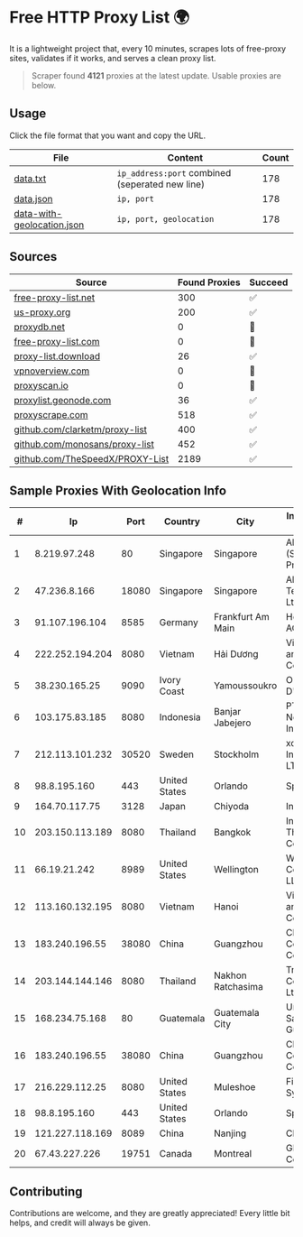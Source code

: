 
# Free HTTP Proxy List 🌍

It is a lightweight project that, every 10 minutes, scrapes lots of free-proxy sites, validates if it works, and serves a clean proxy list.


> Scraper found **4121** proxies at the latest update. Usable proxies are below.

## Usage

Click the file format that you want and copy the URL.


|File|Content|Count|
|----|-------|-----|
|[data.txt](https://raw.githubusercontent.com/themiralay/Proxy-List-World/master/data.txt)|`ip_address:port` combined (seperated new line)|178|
|[data.json](https://raw.githubusercontent.com/themiralay/Proxy-List-World/master/data.json)|`ip, port`|178|
|[data-with-geolocation.json](https://raw.githubusercontent.com/themiralay/Proxy-List-World/master/data-with-geolocation.json)|`ip, port, geolocation`|178|

## Sources

|Source|Found Proxies|Succeed|
|------|-------------|-------|
|[free-proxy-list.net](https://free-proxy-list.net)|300|✅|
|[us-proxy.org](https://www.us-proxy.org)|200|✅|
|[proxydb.net](http://proxydb.net)|0|🚫|
|[free-proxy-list.com](https://free-proxy-list.com/?page=&port=&type%5B%5D=http&type%5B%5D=https&up_time=0&search=Search)|0|🚫|
|[proxy-list.download](https://www.proxy-list.download/HTTP)|26|✅|
|[vpnoverview.com](https://vpnoverview.com/privacy/anonymous-browsing/free-proxy-servers)|0|🚫|
|[proxyscan.io](https://www.proxyscan.io)|0|🚫|
|[proxylist.geonode.com](https://proxylist.geonode.com/api/proxy-list?limit=300&page=1&sort_by=lastChecked&sort_type=desc&protocols=http,https)|36|✅|
|[proxyscrape.com](https://api.proxyscrape.com/v2/?request=displayproxies&protocol=http&timeout=10000&country=all&ssl=all&anonymity=all)|518|✅|
|[github.com/clarketm/proxy-list](https://raw.githubusercontent.com/clarketm/proxy-list/master/proxy-list-raw.txt)|400|✅|
|[github.com/monosans/proxy-list](https://raw.githubusercontent.com/monosans/proxy-list/main/proxies/http.txt)|452|✅|
|[github.com/TheSpeedX/PROXY-List](https://raw.githubusercontent.com/TheSpeedX/PROXY-List/master/http.txt)|2189|✅|


## Sample Proxies With Geolocation Info

|#|Ip|Port|Country|City|Internet Service Provider|
|-|--|----|-------|----|-------------------------|
|1|8.219.97.248|80|Singapore|Singapore|Alibaba Cloud (Singapore) Private Limited|
|2|47.236.8.166|18080|Singapore|Singapore|Alibaba (US) Technology Co., Ltd.|
|3|91.107.196.104|8585|Germany|Frankfurt Am Main|Hetzner Online AG|
|4|222.252.194.204|8080|Vietnam|Hải Dương|VietNam Post and Telecom Corporation|
|5|38.230.165.25|9090|Ivory Coast|Yamoussoukro|ORANGE COTE D'IVOIRE|
|6|103.175.83.185|8080|Indonesia|Banjar Jabejero|PT. Jinom Network Indonesia|
|7|212.113.101.232|30520|Sweden|Stockholm|xorek.cloud International LTD|
|8|98.8.195.160|443|United States|Orlando|Spectrum|
|9|164.70.117.75|3128|Japan|Chiyoda|InfoSphere|
|10|203.150.113.189|8080|Thailand|Bangkok|Internet Thailand Company Ltd.|
|11|66.19.21.242|8989|United States|Wellington|Windstream Communications LLC|
|12|113.160.132.195|8080|Vietnam|Hanoi|VietNam Post and Telecom Corporation|
|13|183.240.196.55|38080|China|Guangzhou|China Mobile Communications Corporation|
|14|203.144.144.146|8080|Thailand|Nakhon Ratchasima|True Internet Corporation CO. Ltd.|
|15|168.234.75.168|80|Guatemala|Guatemala City|Universidad de San Carlos de Guatemala|
|16|183.240.196.55|38080|China|Guangzhou|China Mobile Communications Corporation|
|17|216.229.112.25|8080|United States|Muleshoe|Five Area Systems, LLC|
|18|98.8.195.160|443|United States|Orlando|Spectrum|
|19|121.227.118.169|8089|China|Nanjing|China Telecom|
|20|67.43.227.226|19751|Canada|Montreal|GloboTech Communications|



## Contributing

Contributions are welcome, and they are greatly appreciated! Every
little bit helps, and credit will always be given.

